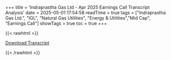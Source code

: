 +++
title = 'Indraprastha Gas Ltd - Apr 2025 Earnings Call Transcript Analysis'
date = 2025-05-01 17:54:58
readTime = true
tags = ["Indraprastha Gas Ltd.", "IGL", "Natural Gas Utilities", "Energy & Utilities","Mid Cap", "Earnings Call"]
showTags = true
toc = true
+++



{{< rawhtml >}}

<div class="button-container">    
    <a href="https://www.iglonline.net/uploads/announcement/Transcript%20of%20Q4%20Earning%20Call%20-%20April%2028,%202025.pdf" target="_blank" class="report-button">
      <i class="fas fa-file-pdf"></i> Download Transcript
    </a>
</div>
    
{{< /rawhtml >}}
